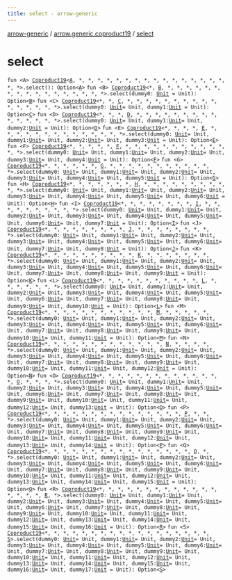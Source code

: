 ```yaml
---
title: select - arrow-generic
---
```


[arrow-generic](../index.html) / [arrow.generic.coproduct19](index.html) / [select](./select.html)

# select

`fun <A> `[`Coproduct19`](-coproduct19.html)`<`[`A`](select.html#A)`, *, *, *, *, *, *, *, *, *, *, *, *, *, *, *, *, *, *>.select(): Option<`[`A`](select.html#A)`>`
`fun <B> `[`Coproduct19`](-coproduct19.html)`<*, `[`B`](select.html#B)`, *, *, *, *, *, *, *, *, *, *, *, *, *, *, *, *, *>.select(dummy0: `[`Unit`](https://kotlinlang.org/api/latest/jvm/stdlib/kotlin/-unit/index.html)` = Unit): Option<`[`B`](select.html#B)`>`
`fun <C> `[`Coproduct19`](-coproduct19.html)`<*, *, `[`C`](select.html#C)`, *, *, *, *, *, *, *, *, *, *, *, *, *, *, *, *>.select(dummy0: `[`Unit`](https://kotlinlang.org/api/latest/jvm/stdlib/kotlin/-unit/index.html)` = Unit, dummy1: `[`Unit`](https://kotlinlang.org/api/latest/jvm/stdlib/kotlin/-unit/index.html)` = Unit): Option<`[`C`](select.html#C)`>`
`fun <D> `[`Coproduct19`](-coproduct19.html)`<*, *, *, `[`D`](select.html#D)`, *, *, *, *, *, *, *, *, *, *, *, *, *, *, *>.select(dummy0: `[`Unit`](https://kotlinlang.org/api/latest/jvm/stdlib/kotlin/-unit/index.html)` = Unit, dummy1: `[`Unit`](https://kotlinlang.org/api/latest/jvm/stdlib/kotlin/-unit/index.html)` = Unit, dummy2: `[`Unit`](https://kotlinlang.org/api/latest/jvm/stdlib/kotlin/-unit/index.html)` = Unit): Option<`[`D`](select.html#D)`>`
`fun <E> `[`Coproduct19`](-coproduct19.html)`<*, *, *, *, `[`E`](select.html#E)`, *, *, *, *, *, *, *, *, *, *, *, *, *, *>.select(dummy0: `[`Unit`](https://kotlinlang.org/api/latest/jvm/stdlib/kotlin/-unit/index.html)` = Unit, dummy1: `[`Unit`](https://kotlinlang.org/api/latest/jvm/stdlib/kotlin/-unit/index.html)` = Unit, dummy2: `[`Unit`](https://kotlinlang.org/api/latest/jvm/stdlib/kotlin/-unit/index.html)` = Unit, dummy3: `[`Unit`](https://kotlinlang.org/api/latest/jvm/stdlib/kotlin/-unit/index.html)` = Unit): Option<`[`E`](select.html#E)`>`
`fun <F> `[`Coproduct19`](-coproduct19.html)`<*, *, *, *, *, `[`F`](select.html#F)`, *, *, *, *, *, *, *, *, *, *, *, *, *>.select(dummy0: `[`Unit`](https://kotlinlang.org/api/latest/jvm/stdlib/kotlin/-unit/index.html)` = Unit, dummy1: `[`Unit`](https://kotlinlang.org/api/latest/jvm/stdlib/kotlin/-unit/index.html)` = Unit, dummy2: `[`Unit`](https://kotlinlang.org/api/latest/jvm/stdlib/kotlin/-unit/index.html)` = Unit, dummy3: `[`Unit`](https://kotlinlang.org/api/latest/jvm/stdlib/kotlin/-unit/index.html)` = Unit, dummy4: `[`Unit`](https://kotlinlang.org/api/latest/jvm/stdlib/kotlin/-unit/index.html)` = Unit): Option<`[`F`](select.html#F)`>`
`fun <G> `[`Coproduct19`](-coproduct19.html)`<*, *, *, *, *, *, `[`G`](select.html#G)`, *, *, *, *, *, *, *, *, *, *, *, *>.select(dummy0: `[`Unit`](https://kotlinlang.org/api/latest/jvm/stdlib/kotlin/-unit/index.html)` = Unit, dummy1: `[`Unit`](https://kotlinlang.org/api/latest/jvm/stdlib/kotlin/-unit/index.html)` = Unit, dummy2: `[`Unit`](https://kotlinlang.org/api/latest/jvm/stdlib/kotlin/-unit/index.html)` = Unit, dummy3: `[`Unit`](https://kotlinlang.org/api/latest/jvm/stdlib/kotlin/-unit/index.html)` = Unit, dummy4: `[`Unit`](https://kotlinlang.org/api/latest/jvm/stdlib/kotlin/-unit/index.html)` = Unit, dummy5: `[`Unit`](https://kotlinlang.org/api/latest/jvm/stdlib/kotlin/-unit/index.html)` = Unit): Option<`[`G`](select.html#G)`>`
`fun <H> `[`Coproduct19`](-coproduct19.html)`<*, *, *, *, *, *, *, `[`H`](select.html#H)`, *, *, *, *, *, *, *, *, *, *, *>.select(dummy0: `[`Unit`](https://kotlinlang.org/api/latest/jvm/stdlib/kotlin/-unit/index.html)` = Unit, dummy1: `[`Unit`](https://kotlinlang.org/api/latest/jvm/stdlib/kotlin/-unit/index.html)` = Unit, dummy2: `[`Unit`](https://kotlinlang.org/api/latest/jvm/stdlib/kotlin/-unit/index.html)` = Unit, dummy3: `[`Unit`](https://kotlinlang.org/api/latest/jvm/stdlib/kotlin/-unit/index.html)` = Unit, dummy4: `[`Unit`](https://kotlinlang.org/api/latest/jvm/stdlib/kotlin/-unit/index.html)` = Unit, dummy5: `[`Unit`](https://kotlinlang.org/api/latest/jvm/stdlib/kotlin/-unit/index.html)` = Unit, dummy6: `[`Unit`](https://kotlinlang.org/api/latest/jvm/stdlib/kotlin/-unit/index.html)` = Unit): Option<`[`H`](select.html#H)`>`
`fun <I> `[`Coproduct19`](-coproduct19.html)`<*, *, *, *, *, *, *, *, `[`I`](select.html#I)`, *, *, *, *, *, *, *, *, *, *>.select(dummy0: `[`Unit`](https://kotlinlang.org/api/latest/jvm/stdlib/kotlin/-unit/index.html)` = Unit, dummy1: `[`Unit`](https://kotlinlang.org/api/latest/jvm/stdlib/kotlin/-unit/index.html)` = Unit, dummy2: `[`Unit`](https://kotlinlang.org/api/latest/jvm/stdlib/kotlin/-unit/index.html)` = Unit, dummy3: `[`Unit`](https://kotlinlang.org/api/latest/jvm/stdlib/kotlin/-unit/index.html)` = Unit, dummy4: `[`Unit`](https://kotlinlang.org/api/latest/jvm/stdlib/kotlin/-unit/index.html)` = Unit, dummy5: `[`Unit`](https://kotlinlang.org/api/latest/jvm/stdlib/kotlin/-unit/index.html)` = Unit, dummy6: `[`Unit`](https://kotlinlang.org/api/latest/jvm/stdlib/kotlin/-unit/index.html)` = Unit, dummy7: `[`Unit`](https://kotlinlang.org/api/latest/jvm/stdlib/kotlin/-unit/index.html)` = Unit): Option<`[`I`](select.html#I)`>`
`fun <J> `[`Coproduct19`](-coproduct19.html)`<*, *, *, *, *, *, *, *, *, `[`J`](select.html#J)`, *, *, *, *, *, *, *, *, *>.select(dummy0: `[`Unit`](https://kotlinlang.org/api/latest/jvm/stdlib/kotlin/-unit/index.html)` = Unit, dummy1: `[`Unit`](https://kotlinlang.org/api/latest/jvm/stdlib/kotlin/-unit/index.html)` = Unit, dummy2: `[`Unit`](https://kotlinlang.org/api/latest/jvm/stdlib/kotlin/-unit/index.html)` = Unit, dummy3: `[`Unit`](https://kotlinlang.org/api/latest/jvm/stdlib/kotlin/-unit/index.html)` = Unit, dummy4: `[`Unit`](https://kotlinlang.org/api/latest/jvm/stdlib/kotlin/-unit/index.html)` = Unit, dummy5: `[`Unit`](https://kotlinlang.org/api/latest/jvm/stdlib/kotlin/-unit/index.html)` = Unit, dummy6: `[`Unit`](https://kotlinlang.org/api/latest/jvm/stdlib/kotlin/-unit/index.html)` = Unit, dummy7: `[`Unit`](https://kotlinlang.org/api/latest/jvm/stdlib/kotlin/-unit/index.html)` = Unit, dummy8: `[`Unit`](https://kotlinlang.org/api/latest/jvm/stdlib/kotlin/-unit/index.html)` = Unit): Option<`[`J`](select.html#J)`>`
`fun <K> `[`Coproduct19`](-coproduct19.html)`<*, *, *, *, *, *, *, *, *, *, `[`K`](select.html#K)`, *, *, *, *, *, *, *, *>.select(dummy0: `[`Unit`](https://kotlinlang.org/api/latest/jvm/stdlib/kotlin/-unit/index.html)` = Unit, dummy1: `[`Unit`](https://kotlinlang.org/api/latest/jvm/stdlib/kotlin/-unit/index.html)` = Unit, dummy2: `[`Unit`](https://kotlinlang.org/api/latest/jvm/stdlib/kotlin/-unit/index.html)` = Unit, dummy3: `[`Unit`](https://kotlinlang.org/api/latest/jvm/stdlib/kotlin/-unit/index.html)` = Unit, dummy4: `[`Unit`](https://kotlinlang.org/api/latest/jvm/stdlib/kotlin/-unit/index.html)` = Unit, dummy5: `[`Unit`](https://kotlinlang.org/api/latest/jvm/stdlib/kotlin/-unit/index.html)` = Unit, dummy6: `[`Unit`](https://kotlinlang.org/api/latest/jvm/stdlib/kotlin/-unit/index.html)` = Unit, dummy7: `[`Unit`](https://kotlinlang.org/api/latest/jvm/stdlib/kotlin/-unit/index.html)` = Unit, dummy8: `[`Unit`](https://kotlinlang.org/api/latest/jvm/stdlib/kotlin/-unit/index.html)` = Unit, dummy9: `[`Unit`](https://kotlinlang.org/api/latest/jvm/stdlib/kotlin/-unit/index.html)` = Unit): Option<`[`K`](select.html#K)`>`
`fun <L> `[`Coproduct19`](-coproduct19.html)`<*, *, *, *, *, *, *, *, *, *, *, `[`L`](select.html#L)`, *, *, *, *, *, *, *>.select(dummy0: `[`Unit`](https://kotlinlang.org/api/latest/jvm/stdlib/kotlin/-unit/index.html)` = Unit, dummy1: `[`Unit`](https://kotlinlang.org/api/latest/jvm/stdlib/kotlin/-unit/index.html)` = Unit, dummy2: `[`Unit`](https://kotlinlang.org/api/latest/jvm/stdlib/kotlin/-unit/index.html)` = Unit, dummy3: `[`Unit`](https://kotlinlang.org/api/latest/jvm/stdlib/kotlin/-unit/index.html)` = Unit, dummy4: `[`Unit`](https://kotlinlang.org/api/latest/jvm/stdlib/kotlin/-unit/index.html)` = Unit, dummy5: `[`Unit`](https://kotlinlang.org/api/latest/jvm/stdlib/kotlin/-unit/index.html)` = Unit, dummy6: `[`Unit`](https://kotlinlang.org/api/latest/jvm/stdlib/kotlin/-unit/index.html)` = Unit, dummy7: `[`Unit`](https://kotlinlang.org/api/latest/jvm/stdlib/kotlin/-unit/index.html)` = Unit, dummy8: `[`Unit`](https://kotlinlang.org/api/latest/jvm/stdlib/kotlin/-unit/index.html)` = Unit, dummy9: `[`Unit`](https://kotlinlang.org/api/latest/jvm/stdlib/kotlin/-unit/index.html)` = Unit, dummy10: `[`Unit`](https://kotlinlang.org/api/latest/jvm/stdlib/kotlin/-unit/index.html)` = Unit): Option<`[`L`](select.html#L)`>`
`fun <M> `[`Coproduct19`](-coproduct19.html)`<*, *, *, *, *, *, *, *, *, *, *, *, `[`M`](select.html#M)`, *, *, *, *, *, *>.select(dummy0: `[`Unit`](https://kotlinlang.org/api/latest/jvm/stdlib/kotlin/-unit/index.html)` = Unit, dummy1: `[`Unit`](https://kotlinlang.org/api/latest/jvm/stdlib/kotlin/-unit/index.html)` = Unit, dummy2: `[`Unit`](https://kotlinlang.org/api/latest/jvm/stdlib/kotlin/-unit/index.html)` = Unit, dummy3: `[`Unit`](https://kotlinlang.org/api/latest/jvm/stdlib/kotlin/-unit/index.html)` = Unit, dummy4: `[`Unit`](https://kotlinlang.org/api/latest/jvm/stdlib/kotlin/-unit/index.html)` = Unit, dummy5: `[`Unit`](https://kotlinlang.org/api/latest/jvm/stdlib/kotlin/-unit/index.html)` = Unit, dummy6: `[`Unit`](https://kotlinlang.org/api/latest/jvm/stdlib/kotlin/-unit/index.html)` = Unit, dummy7: `[`Unit`](https://kotlinlang.org/api/latest/jvm/stdlib/kotlin/-unit/index.html)` = Unit, dummy8: `[`Unit`](https://kotlinlang.org/api/latest/jvm/stdlib/kotlin/-unit/index.html)` = Unit, dummy9: `[`Unit`](https://kotlinlang.org/api/latest/jvm/stdlib/kotlin/-unit/index.html)` = Unit, dummy10: `[`Unit`](https://kotlinlang.org/api/latest/jvm/stdlib/kotlin/-unit/index.html)` = Unit, dummy11: `[`Unit`](https://kotlinlang.org/api/latest/jvm/stdlib/kotlin/-unit/index.html)` = Unit): Option<`[`M`](select.html#M)`>`
`fun <N> `[`Coproduct19`](-coproduct19.html)`<*, *, *, *, *, *, *, *, *, *, *, *, *, `[`N`](select.html#N)`, *, *, *, *, *>.select(dummy0: `[`Unit`](https://kotlinlang.org/api/latest/jvm/stdlib/kotlin/-unit/index.html)` = Unit, dummy1: `[`Unit`](https://kotlinlang.org/api/latest/jvm/stdlib/kotlin/-unit/index.html)` = Unit, dummy2: `[`Unit`](https://kotlinlang.org/api/latest/jvm/stdlib/kotlin/-unit/index.html)` = Unit, dummy3: `[`Unit`](https://kotlinlang.org/api/latest/jvm/stdlib/kotlin/-unit/index.html)` = Unit, dummy4: `[`Unit`](https://kotlinlang.org/api/latest/jvm/stdlib/kotlin/-unit/index.html)` = Unit, dummy5: `[`Unit`](https://kotlinlang.org/api/latest/jvm/stdlib/kotlin/-unit/index.html)` = Unit, dummy6: `[`Unit`](https://kotlinlang.org/api/latest/jvm/stdlib/kotlin/-unit/index.html)` = Unit, dummy7: `[`Unit`](https://kotlinlang.org/api/latest/jvm/stdlib/kotlin/-unit/index.html)` = Unit, dummy8: `[`Unit`](https://kotlinlang.org/api/latest/jvm/stdlib/kotlin/-unit/index.html)` = Unit, dummy9: `[`Unit`](https://kotlinlang.org/api/latest/jvm/stdlib/kotlin/-unit/index.html)` = Unit, dummy10: `[`Unit`](https://kotlinlang.org/api/latest/jvm/stdlib/kotlin/-unit/index.html)` = Unit, dummy11: `[`Unit`](https://kotlinlang.org/api/latest/jvm/stdlib/kotlin/-unit/index.html)` = Unit, dummy12: `[`Unit`](https://kotlinlang.org/api/latest/jvm/stdlib/kotlin/-unit/index.html)` = Unit): Option<`[`N`](select.html#N)`>`
`fun <O> `[`Coproduct19`](-coproduct19.html)`<*, *, *, *, *, *, *, *, *, *, *, *, *, *, `[`O`](select.html#O)`, *, *, *, *>.select(dummy0: `[`Unit`](https://kotlinlang.org/api/latest/jvm/stdlib/kotlin/-unit/index.html)` = Unit, dummy1: `[`Unit`](https://kotlinlang.org/api/latest/jvm/stdlib/kotlin/-unit/index.html)` = Unit, dummy2: `[`Unit`](https://kotlinlang.org/api/latest/jvm/stdlib/kotlin/-unit/index.html)` = Unit, dummy3: `[`Unit`](https://kotlinlang.org/api/latest/jvm/stdlib/kotlin/-unit/index.html)` = Unit, dummy4: `[`Unit`](https://kotlinlang.org/api/latest/jvm/stdlib/kotlin/-unit/index.html)` = Unit, dummy5: `[`Unit`](https://kotlinlang.org/api/latest/jvm/stdlib/kotlin/-unit/index.html)` = Unit, dummy6: `[`Unit`](https://kotlinlang.org/api/latest/jvm/stdlib/kotlin/-unit/index.html)` = Unit, dummy7: `[`Unit`](https://kotlinlang.org/api/latest/jvm/stdlib/kotlin/-unit/index.html)` = Unit, dummy8: `[`Unit`](https://kotlinlang.org/api/latest/jvm/stdlib/kotlin/-unit/index.html)` = Unit, dummy9: `[`Unit`](https://kotlinlang.org/api/latest/jvm/stdlib/kotlin/-unit/index.html)` = Unit, dummy10: `[`Unit`](https://kotlinlang.org/api/latest/jvm/stdlib/kotlin/-unit/index.html)` = Unit, dummy11: `[`Unit`](https://kotlinlang.org/api/latest/jvm/stdlib/kotlin/-unit/index.html)` = Unit, dummy12: `[`Unit`](https://kotlinlang.org/api/latest/jvm/stdlib/kotlin/-unit/index.html)` = Unit, dummy13: `[`Unit`](https://kotlinlang.org/api/latest/jvm/stdlib/kotlin/-unit/index.html)` = Unit): Option<`[`O`](select.html#O)`>`
`fun <P> `[`Coproduct19`](-coproduct19.html)`<*, *, *, *, *, *, *, *, *, *, *, *, *, *, *, `[`P`](select.html#P)`, *, *, *>.select(dummy0: `[`Unit`](https://kotlinlang.org/api/latest/jvm/stdlib/kotlin/-unit/index.html)` = Unit, dummy1: `[`Unit`](https://kotlinlang.org/api/latest/jvm/stdlib/kotlin/-unit/index.html)` = Unit, dummy2: `[`Unit`](https://kotlinlang.org/api/latest/jvm/stdlib/kotlin/-unit/index.html)` = Unit, dummy3: `[`Unit`](https://kotlinlang.org/api/latest/jvm/stdlib/kotlin/-unit/index.html)` = Unit, dummy4: `[`Unit`](https://kotlinlang.org/api/latest/jvm/stdlib/kotlin/-unit/index.html)` = Unit, dummy5: `[`Unit`](https://kotlinlang.org/api/latest/jvm/stdlib/kotlin/-unit/index.html)` = Unit, dummy6: `[`Unit`](https://kotlinlang.org/api/latest/jvm/stdlib/kotlin/-unit/index.html)` = Unit, dummy7: `[`Unit`](https://kotlinlang.org/api/latest/jvm/stdlib/kotlin/-unit/index.html)` = Unit, dummy8: `[`Unit`](https://kotlinlang.org/api/latest/jvm/stdlib/kotlin/-unit/index.html)` = Unit, dummy9: `[`Unit`](https://kotlinlang.org/api/latest/jvm/stdlib/kotlin/-unit/index.html)` = Unit, dummy10: `[`Unit`](https://kotlinlang.org/api/latest/jvm/stdlib/kotlin/-unit/index.html)` = Unit, dummy11: `[`Unit`](https://kotlinlang.org/api/latest/jvm/stdlib/kotlin/-unit/index.html)` = Unit, dummy12: `[`Unit`](https://kotlinlang.org/api/latest/jvm/stdlib/kotlin/-unit/index.html)` = Unit, dummy13: `[`Unit`](https://kotlinlang.org/api/latest/jvm/stdlib/kotlin/-unit/index.html)` = Unit, dummy14: `[`Unit`](https://kotlinlang.org/api/latest/jvm/stdlib/kotlin/-unit/index.html)` = Unit): Option<`[`P`](select.html#P)`>`
`fun <Q> `[`Coproduct19`](-coproduct19.html)`<*, *, *, *, *, *, *, *, *, *, *, *, *, *, *, *, `[`Q`](select.html#Q)`, *, *>.select(dummy0: `[`Unit`](https://kotlinlang.org/api/latest/jvm/stdlib/kotlin/-unit/index.html)` = Unit, dummy1: `[`Unit`](https://kotlinlang.org/api/latest/jvm/stdlib/kotlin/-unit/index.html)` = Unit, dummy2: `[`Unit`](https://kotlinlang.org/api/latest/jvm/stdlib/kotlin/-unit/index.html)` = Unit, dummy3: `[`Unit`](https://kotlinlang.org/api/latest/jvm/stdlib/kotlin/-unit/index.html)` = Unit, dummy4: `[`Unit`](https://kotlinlang.org/api/latest/jvm/stdlib/kotlin/-unit/index.html)` = Unit, dummy5: `[`Unit`](https://kotlinlang.org/api/latest/jvm/stdlib/kotlin/-unit/index.html)` = Unit, dummy6: `[`Unit`](https://kotlinlang.org/api/latest/jvm/stdlib/kotlin/-unit/index.html)` = Unit, dummy7: `[`Unit`](https://kotlinlang.org/api/latest/jvm/stdlib/kotlin/-unit/index.html)` = Unit, dummy8: `[`Unit`](https://kotlinlang.org/api/latest/jvm/stdlib/kotlin/-unit/index.html)` = Unit, dummy9: `[`Unit`](https://kotlinlang.org/api/latest/jvm/stdlib/kotlin/-unit/index.html)` = Unit, dummy10: `[`Unit`](https://kotlinlang.org/api/latest/jvm/stdlib/kotlin/-unit/index.html)` = Unit, dummy11: `[`Unit`](https://kotlinlang.org/api/latest/jvm/stdlib/kotlin/-unit/index.html)` = Unit, dummy12: `[`Unit`](https://kotlinlang.org/api/latest/jvm/stdlib/kotlin/-unit/index.html)` = Unit, dummy13: `[`Unit`](https://kotlinlang.org/api/latest/jvm/stdlib/kotlin/-unit/index.html)` = Unit, dummy14: `[`Unit`](https://kotlinlang.org/api/latest/jvm/stdlib/kotlin/-unit/index.html)` = Unit, dummy15: `[`Unit`](https://kotlinlang.org/api/latest/jvm/stdlib/kotlin/-unit/index.html)` = Unit): Option<`[`Q`](select.html#Q)`>`
`fun <R> `[`Coproduct19`](-coproduct19.html)`<*, *, *, *, *, *, *, *, *, *, *, *, *, *, *, *, *, `[`R`](select.html#R)`, *>.select(dummy0: `[`Unit`](https://kotlinlang.org/api/latest/jvm/stdlib/kotlin/-unit/index.html)` = Unit, dummy1: `[`Unit`](https://kotlinlang.org/api/latest/jvm/stdlib/kotlin/-unit/index.html)` = Unit, dummy2: `[`Unit`](https://kotlinlang.org/api/latest/jvm/stdlib/kotlin/-unit/index.html)` = Unit, dummy3: `[`Unit`](https://kotlinlang.org/api/latest/jvm/stdlib/kotlin/-unit/index.html)` = Unit, dummy4: `[`Unit`](https://kotlinlang.org/api/latest/jvm/stdlib/kotlin/-unit/index.html)` = Unit, dummy5: `[`Unit`](https://kotlinlang.org/api/latest/jvm/stdlib/kotlin/-unit/index.html)` = Unit, dummy6: `[`Unit`](https://kotlinlang.org/api/latest/jvm/stdlib/kotlin/-unit/index.html)` = Unit, dummy7: `[`Unit`](https://kotlinlang.org/api/latest/jvm/stdlib/kotlin/-unit/index.html)` = Unit, dummy8: `[`Unit`](https://kotlinlang.org/api/latest/jvm/stdlib/kotlin/-unit/index.html)` = Unit, dummy9: `[`Unit`](https://kotlinlang.org/api/latest/jvm/stdlib/kotlin/-unit/index.html)` = Unit, dummy10: `[`Unit`](https://kotlinlang.org/api/latest/jvm/stdlib/kotlin/-unit/index.html)` = Unit, dummy11: `[`Unit`](https://kotlinlang.org/api/latest/jvm/stdlib/kotlin/-unit/index.html)` = Unit, dummy12: `[`Unit`](https://kotlinlang.org/api/latest/jvm/stdlib/kotlin/-unit/index.html)` = Unit, dummy13: `[`Unit`](https://kotlinlang.org/api/latest/jvm/stdlib/kotlin/-unit/index.html)` = Unit, dummy14: `[`Unit`](https://kotlinlang.org/api/latest/jvm/stdlib/kotlin/-unit/index.html)` = Unit, dummy15: `[`Unit`](https://kotlinlang.org/api/latest/jvm/stdlib/kotlin/-unit/index.html)` = Unit, dummy16: `[`Unit`](https://kotlinlang.org/api/latest/jvm/stdlib/kotlin/-unit/index.html)` = Unit): Option<`[`R`](select.html#R)`>`
`fun <S> `[`Coproduct19`](-coproduct19.html)`<*, *, *, *, *, *, *, *, *, *, *, *, *, *, *, *, *, *, `[`S`](select.html#S)`>.select(dummy0: `[`Unit`](https://kotlinlang.org/api/latest/jvm/stdlib/kotlin/-unit/index.html)` = Unit, dummy1: `[`Unit`](https://kotlinlang.org/api/latest/jvm/stdlib/kotlin/-unit/index.html)` = Unit, dummy2: `[`Unit`](https://kotlinlang.org/api/latest/jvm/stdlib/kotlin/-unit/index.html)` = Unit, dummy3: `[`Unit`](https://kotlinlang.org/api/latest/jvm/stdlib/kotlin/-unit/index.html)` = Unit, dummy4: `[`Unit`](https://kotlinlang.org/api/latest/jvm/stdlib/kotlin/-unit/index.html)` = Unit, dummy5: `[`Unit`](https://kotlinlang.org/api/latest/jvm/stdlib/kotlin/-unit/index.html)` = Unit, dummy6: `[`Unit`](https://kotlinlang.org/api/latest/jvm/stdlib/kotlin/-unit/index.html)` = Unit, dummy7: `[`Unit`](https://kotlinlang.org/api/latest/jvm/stdlib/kotlin/-unit/index.html)` = Unit, dummy8: `[`Unit`](https://kotlinlang.org/api/latest/jvm/stdlib/kotlin/-unit/index.html)` = Unit, dummy9: `[`Unit`](https://kotlinlang.org/api/latest/jvm/stdlib/kotlin/-unit/index.html)` = Unit, dummy10: `[`Unit`](https://kotlinlang.org/api/latest/jvm/stdlib/kotlin/-unit/index.html)` = Unit, dummy11: `[`Unit`](https://kotlinlang.org/api/latest/jvm/stdlib/kotlin/-unit/index.html)` = Unit, dummy12: `[`Unit`](https://kotlinlang.org/api/latest/jvm/stdlib/kotlin/-unit/index.html)` = Unit, dummy13: `[`Unit`](https://kotlinlang.org/api/latest/jvm/stdlib/kotlin/-unit/index.html)` = Unit, dummy14: `[`Unit`](https://kotlinlang.org/api/latest/jvm/stdlib/kotlin/-unit/index.html)` = Unit, dummy15: `[`Unit`](https://kotlinlang.org/api/latest/jvm/stdlib/kotlin/-unit/index.html)` = Unit, dummy16: `[`Unit`](https://kotlinlang.org/api/latest/jvm/stdlib/kotlin/-unit/index.html)` = Unit, dummy17: `[`Unit`](https://kotlinlang.org/api/latest/jvm/stdlib/kotlin/-unit/index.html)` = Unit): Option<`[`S`](select.html#S)`>`
